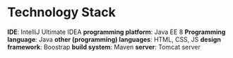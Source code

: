 # Technology Stack

**IDE**: IntelliJ Ultimate IDEA
**programming platform**: Java EE 8
**Programming language**: Java
**other (programming) languages**: HTML, CSS, JS
**design framework**: Boostrap
**build system**: Maven
**server**: Tomcat server 